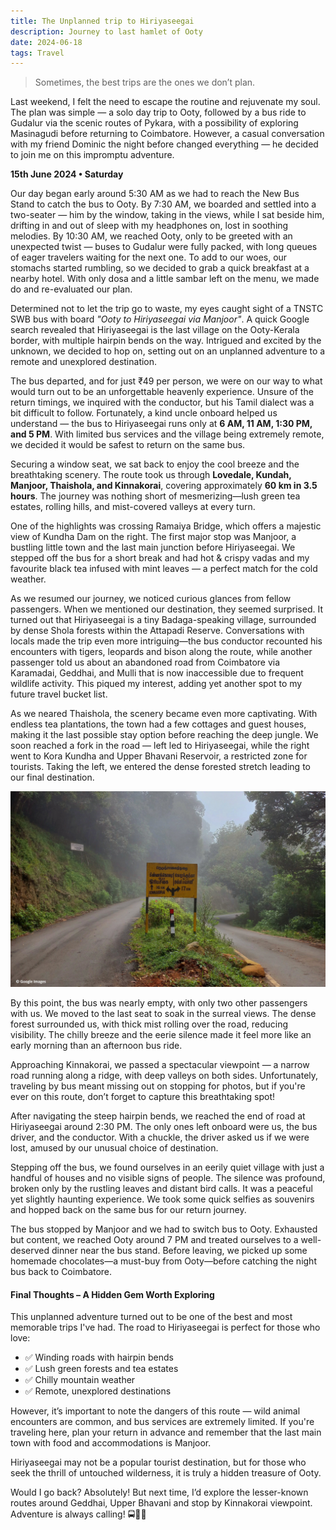 ```yaml
---
title: The Unplanned trip to Hiriyaseegai
description: Journey to last hamlet of Ooty
date: 2024-06-18
tags: Travel
---
```


> Sometimes, the best trips are the ones we don’t plan. 

Last weekend, I felt the need to escape the routine and rejuvenate my soul. The plan was simple — a solo day trip to Ooty, followed by a bus ride to Gudalur via the scenic routes of Pykara, with a possibility of exploring Masinagudi before returning to Coimbatore. However, a casual conversation with my friend Dominic the night before changed everything — he decided to join me on this impromptu adventure.

**15th June 2024 • Saturday**

Our day began early around 5:30 AM as we had to reach the New Bus Stand to catch the bus to Ooty. By 7:30 AM, we boarded and settled into a two-seater — him by the window, taking in the views, while I sat beside him, drifting in and out of sleep with my headphones on, lost in soothing melodies. By 10:30 AM, we reached Ooty, only to be greeted with an unexpected twist — buses to Gudalur were fully packed, with long queues of eager travelers waiting for the next one. To add to our woes, our stomachs started rumbling, so we decided to grab a quick breakfast at a nearby hotel. With only dosa and a little sambar left on the menu, we made do and re-evaluated our plan.

Determined not to let the trip go to waste, my eyes caught sight of a TNSTC SWB bus with board _"Ooty to Hiriyaseegai via Manjoor"_. A quick Google search revealed that Hiriyaseegai is the last village on the Ooty-Kerala border, with multiple hairpin bends on the way. Intrigued and excited by the unknown, we decided to hop on, setting out on an unplanned adventure to a remote and unexplored destination.

The bus departed, and for just ₹49 per person, we were on our way to what would turn out to be an unforgettable heavenly experience. Unsure of the return timings, we inquired with the conductor, but his Tamil dialect was a bit difficult to follow. Fortunately, a kind uncle onboard helped us understand — the bus to Hiriyaseegai runs only at **6 AM, 11 AM, 1:30 PM, and 5 PM**. With limited bus services and the village being extremely remote, we decided it would be safest to return on the same bus.

Securing a window seat, we sat back to enjoy the cool breeze and the breathtaking scenery. The route took us through **Lovedale, Kundah, Manjoor, Thaishola, and Kinnakorai**, covering approximately **60 km in 3.5 hours**. The journey was nothing short of mesmerizing—lush green tea estates, rolling hills, and mist-covered valleys at every turn.

One of the highlights was crossing Ramaiya Bridge, which offers a majestic view of Kundha Dam on the right. The first major stop was Manjoor, a bustling little town and the last main junction before Hiriyaseegai. We stepped off the bus for a short break and had hot & crispy vadas and my favourite black tea infused with mint leaves — a perfect match for the cold weather.

As we resumed our journey, we noticed curious glances from fellow passengers. When we mentioned our destination, they seemed surprised. It turned out that Hiriyaseegai is a tiny Badaga-speaking village, surrounded by dense Shola forests within the Attapadi Reserve. Conversations with locals made the trip even more intriguing—the bus conductor recounted his encounters with tigers, leopards and bison along the route, while another passenger told us about an abandoned road from Coimbatore via Karamadai, Geddhai, and Mulli that is now inaccessible due to frequent wildlife activity. This piqued my interest, adding yet another spot to my future travel bucket list.

As we neared Thaishola, the scenery became even more captivating. With endless tea plantations, the town had a few cottages and guest houses, making it the last possible stay option before reaching the deep jungle. We soon reached a fork in the road — left led to Hiriyaseegai, while the right went to Kora Kundha and Upper Bhavani Reservoir, a restricted zone for tourists. Taking the left, we entered the dense forested stretch leading to our final destination.

<img src="./PostImg/2024-06-18_01.jpg" alt="Photo showing left to Hiriyaseegai">

By this point, the bus was nearly empty, with only two other passengers with us. We moved to the last seat to soak in the surreal views. The dense forest surrounded us, with thick mist rolling over the road, reducing visibility. The chilly breeze and the eerie silence made it feel more like an early morning than an afternoon bus ride.

Approaching Kinnakorai, we passed a spectacular viewpoint — a narrow road running along a ridge, with deep valleys on both sides. Unfortunately, traveling by bus meant missing out on stopping for photos, but if you're ever on this route, don’t forget to capture this breathtaking spot!

After navigating the steep hairpin bends, we reached the end of road at Hiriyaseegai around 2:30 PM. The only ones left onboard were us, the bus driver, and the conductor. With a chuckle, the driver asked us if we were lost, amused by our unusual choice of destination.

Stepping off the bus, we found ourselves in an eerily quiet village with just a handful of houses and no visible signs of people. The silence was profound, broken only by the rustling leaves and distant bird calls. It was a peaceful yet slightly haunting experience. We took some quick selfies as souvenirs and hopped back on the same bus for our return journey.

The bus stopped by Manjoor and we had to switch bus to Ooty. Exhausted but content, we reached Ooty around 7 PM and treated ourselves to a well-deserved dinner near the bus stand. Before leaving, we picked up some homemade chocolates—a must-buy from Ooty—before catching the night bus back to Coimbatore.

#### Final Thoughts – A Hidden Gem Worth Exploring
This unplanned adventure turned out to be one of the best and most memorable trips I've had. The road to Hiriyaseegai is perfect for those who love:
- ✅ Winding roads with hairpin bends
- ✅ Lush green forests and tea estates
- ✅ Chilly mountain weather
- ✅ Remote, unexplored destinations

However, it’s important to note the dangers of this route — wild animal encounters are common, and bus services are extremely limited. If you're traveling here, plan your return in advance and remember that the last main town with food and accommodations is Manjoor.

Hiriyaseegai may not be a popular tourist destination, but for those who seek the thrill of untouched wilderness, it is truly a hidden treasure of Ooty.

Would I go back? Absolutely! But next time, I’d explore the lesser-known routes around Geddhai, Upper Bhavani and stop by Kinnakorai viewpoint. Adventure is always calling! 🚍🌲✨
